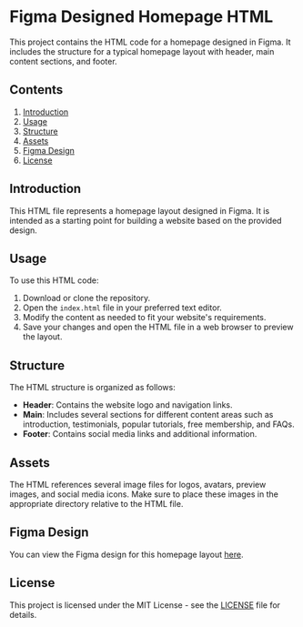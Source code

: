 # Figma Designed Homepage HTML

This project contains the HTML code for a homepage designed in Figma. It includes the structure for a typical homepage layout with header, main content sections, and footer.

## Contents

1. [Introduction](#introduction)
2. [Usage](#usage)
3. [Structure](#structure)
4. [Assets](#assets)
5. [Figma Design](#figma-design)
6. [License](#license)

## Introduction

This HTML file represents a homepage layout designed in Figma. It is intended as a starting point for building a website based on the provided design.

## Usage

To use this HTML code:

1. Download or clone the repository.
2. Open the `index.html` file in your preferred text editor.
3. Modify the content as needed to fit your website's requirements.
4. Save your changes and open the HTML file in a web browser to preview the layout.

## Structure

The HTML structure is organized as follows:

- **Header**: Contains the website logo and navigation links.
- **Main**: Includes several sections for different content areas such as introduction, testimonials, popular tutorials, free membership, and FAQs.
- **Footer**: Contains social media links and additional information.

## Assets

The HTML references several image files for logos, avatars, preview images, and social media icons. Make sure to place these images in the appropriate directory relative to the HTML file.

## Figma Design

You can view the Figma design for this homepage layout [here](https://www.figma.com/file/XrEAsu1vQj5fhVaNG38d2W/Homepage).

## License

This project is licensed under the MIT License - see the [LICENSE](LICENSE) file for details.
